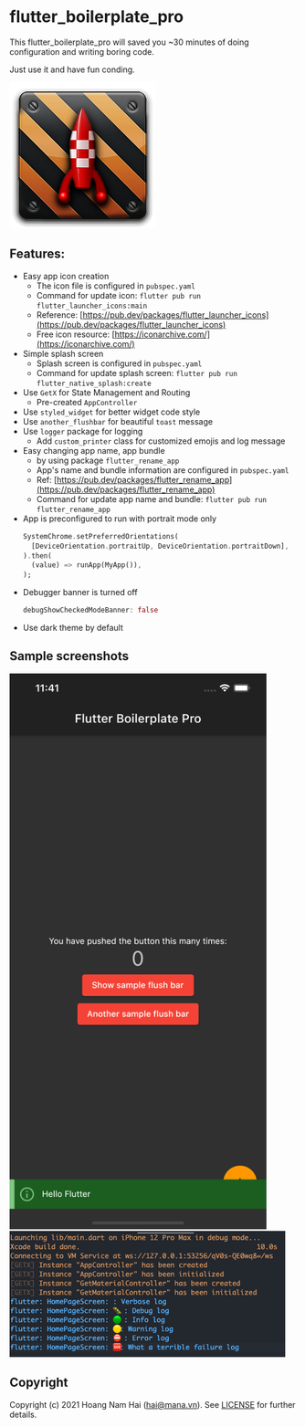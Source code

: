 # flutter_boilerplate_pro

This flutter_boilerplate_pro will saved you ~30 minutes of doing configuration and writing boring code.

Just use it and have fun conding.

<img src="./docs/icon.png"/>

## Features:
- Easy app icon creation
    - The icon file is configured in `pubspec.yaml`
    - Command for update icon: `flutter pub run flutter_launcher_icons:main`
    - Reference: [https://pub.dev/packages/flutter_launcher_icons](https://pub.dev/packages/flutter_launcher_icons)
    - Free icon resource: [https://iconarchive.com/](https://iconarchive.com/)
- Simple splash screen
    - Splash screen is configured in `pubspec.yaml`
    - Command for update splash screen: `flutter pub run flutter_native_splash:create`
- Use `GetX` for State Management and Routing
    - Pre-created `AppController`
- Use `styled_widget` for better widget code style
- Use `another_flushbar` for beautiful `toast` message
- Use `logger` package for logging
    - Add `custom_printer` class for customized emojis and log message
- Easy changing app name, app bundle
    - by using package `flutter_rename_app`
    - App's name and bundle information are configured in `pubspec.yaml`
    - Ref: [https://pub.dev/packages/flutter_rename_app](https://pub.dev/packages/flutter_rename_app)
    - Command for update app name and bundle: `flutter pub run flutter_rename_app`
- App is preconfigured to run with portrait mode only
    ```dart
    SystemChrome.setPreferredOrientations(
      [DeviceOrientation.portraitUp, DeviceOrientation.portraitDown],
    ).then(
      (value) => runApp(MyApp()),
    );
    ```
- Debugger banner is turned off
    ```dart
    debugShowCheckedModeBanner: false
    ```
- Use dark theme by default

## Sample screenshots

<img src="./docs/screenshot2.png" width="450"/>

<img src="./docs/log-message.png"/>

## Copyright
Copyright (c) 2021 Hoang Nam Hai (hai@mana.vn). See [LICENSE](LICENSE.txt)  for further details.

